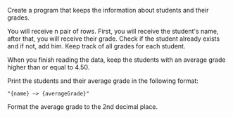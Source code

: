 Create a program that keeps the information about students and their grades. 

You will receive n pair of rows. First, you will receive the student's name, after that, you will receive their grade. Check if the student already exists and if not, add him. Keep track of all grades for each student.

When you finish reading the data, keep the students with an average grade higher than or equal to 4.50.

Print the students and their average grade in the following format:

    "{name} –> {averageGrade}"

Format the average grade to the 2nd decimal place.

